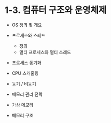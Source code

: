 # 1-3. 컴퓨터 구조와 운영체제
+ OS 정의 및 개요
+ 프로세스와 스레드
  + 정의
  + 멀티 프로세스와 멀티 스레드
+ 프로세스 동기화
+ CPU 스캐줄링
+ 동기 / 비동기
+ 메모리 관리 전략
+ 가상 메모리

+ 메모리 구조
